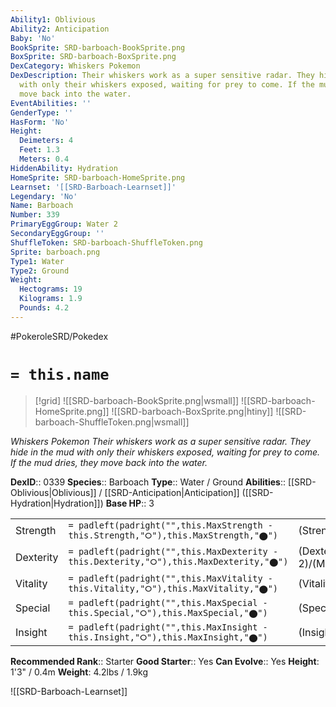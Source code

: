 ```yaml
---
Ability1: Oblivious
Ability2: Anticipation
Baby: 'No'
BookSprite: SRD-barboach-BookSprite.png
BoxSprite: SRD-barboach-BoxSprite.png
DexCategory: Whiskers Pokemon
DexDescription: Their whiskers work as a super sensitive radar. They hide in the mud
  with only their whiskers exposed, waiting for prey to come. If the mud dries, they
  move back into the water.
EventAbilities: ''
GenderType: ''
HasForm: 'No'
Height:
  Deimeters: 4
  Feet: 1.3
  Meters: 0.4
HiddenAbility: Hydration
HomeSprite: SRD-barboach-HomeSprite.png
Learnset: '[[SRD-Barboach-Learnset]]'
Legendary: 'No'
Name: Barboach
Number: 339
PrimaryEggGroup: Water 2
SecondaryEggGroup: ''
ShuffleToken: SRD-barboach-ShuffleToken.png
Sprite: barboach.png
Type1: Water
Type2: Ground
Weight:
  Hectograms: 19
  Kilograms: 1.9
  Pounds: 4.2
---
```


#PokeroleSRD/Pokedex

# `= this.name`

> [!grid]
> ![[SRD-barboach-BookSprite.png|wsmall]]
> ![[SRD-barboach-HomeSprite.png]]
> ![[SRD-barboach-BoxSprite.png|htiny]]
> ![[SRD-barboach-ShuffleToken.png|wsmall]]


*Whiskers Pokemon*
*Their whiskers work as a super sensitive radar. They hide in the mud with only their whiskers exposed, waiting for prey to come. If the mud dries, they move back into the water.*

**DexID**:: 0339
**Species**:: Barboach
**Type**:: Water / Ground
**Abilities**:: [[SRD-Oblivious|Oblivious]] / [[SRD-Anticipation|Anticipation]] ([[SRD-Hydration|Hydration]])
**Base HP**:: 3

|           |                                                                                        |                                          |
| --------- | -------------------------------------------------------------------------------------- | ---------------------------------------- |
| Strength  | `= padleft(padright("",this.MaxStrength - this.Strength,"⭘"),this.MaxStrength,"⬤")`    | (Strength::2)/(MaxStrength::4)   |
| Dexterity | `= padleft(padright("",this.MaxDexterity - this.Dexterity,"⭘"),this.MaxDexterity,"⬤")` | (Dexterity:: 2)/(MaxDexterity::4) |
| Vitality  | `= padleft(padright("",this.MaxVitality - this.Vitality,"⭘"),this.MaxVitality,"⬤")`    | (Vitality::1)/(MaxVitality::3)   |
| Special   | `= padleft(padright("",this.MaxSpecial - this.Special,"⭘"),this.MaxSpecial,"⬤")`       | (Special::2)/(MaxSpecial::4)     |
| Insight   | `= padleft(padright("",this.MaxInsight - this.Insight,"⭘"),this.MaxInsight,"⬤")`       | (Insight::1)/(MaxInsight::3)     |


**Recommended Rank**:: Starter
**Good Starter**:: Yes
**Can Evolve**:: Yes
**Height**: 1'3" / 0.4m
**Weight**: 4.2lbs / 1.9kg

![[SRD-Barboach-Learnset]]